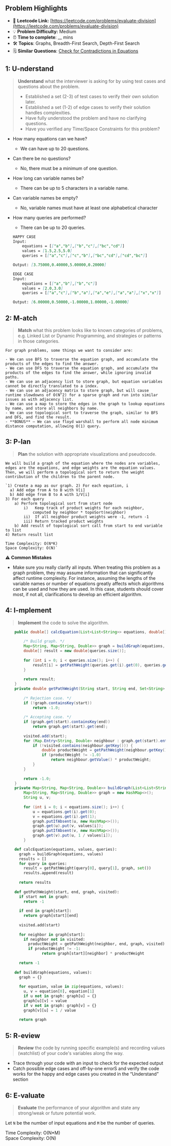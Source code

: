 ## Problem Highlights

* 🔗 **Leetcode Link:** [https://leetcode.com/problems/evaluate-division](https://leetcode.com/problems/evaluate-division)
* 💡 **Problem Difficulty:** Medium
* ⏰ **Time to complete**: __ mins
* 🛠️ **Topics**: Graphs, Breadth-First Search, Depth-First Search
* 🗒️ **Similar Questions**: [Check for Contradictions in Equations](https://leetcode.com/problems/check-for-contradictions-in-equations/)

## 1: **U-nderstand**

> **Understand** what the interviewer is asking for by using test cases and questions about the problem.
> 
> - Established a set (2-3) of test cases to verify their own solution later.
> - Established a set (1-2) of edge cases to verify their solution handles complexities.
> - Have fully understood the problem and have no clarifying questions.
> - Have you verified any Time/Space Constraints for this problem?

- How many equations can we have?
   - We can have up to 20 questions.

- Can there be no questions?
   - No, there must be a minimum of one question.

- How long can variable names be?
   - There can be up to 5 characters in a variable name.

- Can variable names be empty?
   - No, variable names must have at least one alphabetical character

- How many queries are performed?
   - There can be up to 20 queries.
    
    ```markdown
    HAPPY CASE
    Input:
        equations = [["a","b"],["b","c"],["bc","cd"]]
        values = [1.5,2.5,5.0]
        queries = [["a","c"],["c","b"],["bc","cd"],["cd","bc"]]
    
    Output: [3.75000,0.40000,5.00000,0.20000]
    
    EDGE CASE
    Input:
        equations = [["a","b"],["b","c"]]
        values = [2.0,3.0]
        queries = [["a","c"],["b","a"],["a","e"],["a","a"],["x","x"]]
    
    Output: [6.00000,0.50000,-1.00000,1.00000,-1.00000]
    ```
    
## 2: M-atch

> **Match** what this problem looks like to known categories of problems, e.g. Linked List or Dynamic Programming, and strategies or patterns in those categories.
    
    For graph problems, some things we want to consider are:
    
    - We can use BFS to traverse the equation graph, and accumulate the products of the edges to find the answer.
    - We can use DFS to traverse the equation graph, and accumulate the products of the edges to find the answer, while ignoring invalid paths.
    - We can use an adjacency list to store graph, but equation variables cannot be directly translated to a index.
    - We can use an adjacency matrix to store graph, but will cause runtime slowdowns of O(N^2) for a sparse graph and run into similar issues as with adjacency list.
    - We can use a map to store the edges in the graph to lookup equations by name, and store all neighbors by name.
    - We can use topological sort to traverse the graph, similar to BFS and DFS, and find the result.
    - **BONUS** – We can use floyd warshall to perform all node minimum distance computation, allowing O(1) query.

## 3: P-lan

> **Plan** the solution with appropriate visualizations and pseudocode.
    
    We will build a graph of the equation where the nodes are variables, edges are the equations, and edge weights are the equation values. Then, we will perform a topological sort to return the weight contribution of the children to the parent node.
    
    `1) Create a map as our graph. 2) For each equation, i
      a) Add edge from A to B with V[i]
      b) Add edge from B to A with 1/V[i]
    3) For each query
        a) Perform topological sort from start node
            i)   Keep track of product weights for each neighbor, 
                computed by neighbor * topoSort(neighbor)
            ii)  If all neighbor product weights were -1, return -1
            iii) Return tracked product weights
        b) Add result of topological sort call from start to end variable to list
    4) Return result list
    
    Time Complexity: O(N*K)
    Space Complexity: O(N)`
    

⚠️ **Common Mistakes**

* Make sure you really clarify all inputs. When treating this problem as a graph problem, they may assume information that can significantly affect runtime complexity. For instance, assuming the lengths of the variable names or number of equations greatly affects which algorithms can be used and how they are used. In this case, students should cover most, if not all, clarifications to develop an efficient algorithm.

## 4: I-mplement

> **Implement** the code to solve the algorithm.
    
```java
    public double[] calcEquation(List<List<String>> equations, double[] values, List<List<String>> queries) {
    
        /* Build graph. */
        Map<String, Map<String, Double>> graph = buildGraph(equations, values);
        double[] result = new double[queries.size()];
        
        for (int i = 0; i < queries.size(); i++) {
            result[i] = getPathWeight(queries.get(i).get(0), queries.get(i).get(1), new HashSet<>(), graph);
        }  
        
        return result;
    }
    private double getPathWeight(String start, String end, Set<String> visited, Map<String, Map<String, Double>> graph) {
        
        /* Rejection case. */
        if (!graph.containsKey(start)) 
            return -1.0;
        
        /* Accepting case. */
        if (graph.get(start).containsKey(end))
            return graph.get(start).get(end);
        
        visited.add(start);
        for (Map.Entry<String, Double> neighbour : graph.get(start).entrySet()) {
            if (!visited.contains(neighbour.getKey())) {
                double productWeight = getPathWeight(neighbour.getKey(), end, visited, graph);
                if (productWeight != -1.0)
                    return neighbour.getValue() * productWeight;
            }
        }
        
        return -1.0;
    }
    private Map<String, Map<String, Double>> buildGraph(List<List<String>> equations, double[] values) {
        Map<String, Map<String, Double>> graph = new HashMap<>();
        String u, v;
        
        for (int i = 0; i < equations.size(); i++) {
            u = equations.get(i).get(0);
            v = equations.get(i).get(1);
            graph.putIfAbsent(u, new HashMap<>());
            graph.get(u).put(v, values[i]);
            graph.putIfAbsent(v, new HashMap<>());
            graph.get(v).put(u, 1 / values[i]);
        }
```
    
```python
    def calcEquation(equations, values, queries):
      graph = buildGraph(equations, values)
      results = []
      for query in queries:
        result = getPathWeight(query[0], query[1], graph, set())
        results.append(result)
    
      return results
    
    def getPathWeight(start, end, graph, visited):
      if start not in graph:
        return -1
    
      if end in graph[start]:
        return graph[start][end]
    
      visited.add(start)
    
      for neighbor in graph[start]:
        if neighbor not in visited:
          productWeight = getPathWeight(neighbor, end, graph, visited)
          if productWeight != -1:
                return graph[start][neighbor] * productWeight
            
      return -1
    
    def buildGraph(equations, values):
      graph = {}
    
      for equation, value in zip(equations, values):
        u, v = equation[0], equation[1]
        if u not in graph: graph[u] = {}
        graph[u][v] = value
        if v not in graph: graph[v] = {}
        graph[v][u] = 1 / value
    
      return graph
```
    
## 5: R-eview
    
> **Review** the code by running specific example(s) and recording values (watchlist) of your code's variables along the way.

- Trace through your code with an input to check for the expected output
- Catch possible edge cases and off-by-one errorS and verify the code works for the happy and edge cases you created in the “Understand” section

    
## 6: E-valuate

> **Evaluate** the performance of your algorithm and state any strong/weak or future potential work.

Let `N` be the number of input equations and `M` be the number of queries.

Time Complexity: O(N*M)
<br>
Space Complexity: O(N)